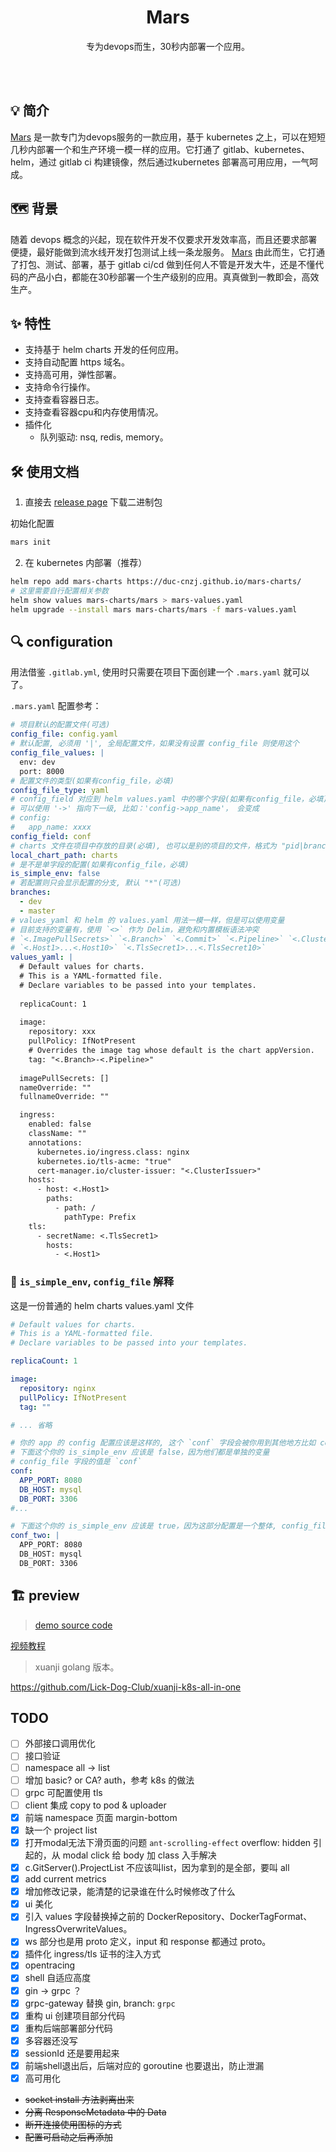 <h1 align="center">Mars</h1>
<p align="center">专为devops而生，30秒内部署一个应用。</p>
<br><br>

## 💡 简介

[Mars](https://github.com/DuC-cnZj/mars) 是一款专门为devops服务的一款应用，基于 kubernetes 之上，可以在短短几秒内部署一个和生产环境一模一样的应用。它打通了 gitlab、kubernetes、helm，通过 gitlab ci 构建镜像，然后通过kubernetes 部署高可用应用，一气呵成。

## 🗺️ 背景

随着 devops 概念的兴起，现在软件开发不仅要求开发效率高，而且还要求部署便捷，最好能做到流水线开发打包测试上线一条龙服务。
[Mars](https://github.com/DuC-cnZj/mars) 由此而生，它打通了打包、测试、部署，基于 gitlab ci/cd 做到任何人不管是开发大牛，还是不懂代码的产品小白，都能在30秒部署一个生产级别的应用。真真做到一教即会，高效生产。

## ✨  特性

* 支持基于 helm charts 开发的任何应用。
* 支持自动配置 https 域名。
* 支持高可用，弹性部署。
* 支持命令行操作。
* 支持查看容器日志。
* 支持查看容器cpu和内存使用情况。
* 插件化
  * 队列驱动: nsq, redis, memory。

## 🛠️ 使用文档

1. 直接去 [release page](https://github.com/DuC-cnZj/mars/releases) 下载二进制包

初始化配置
```bash
mars init
```

2. 在 kubernetes 内部署（推荐）

```bash
helm repo add mars-charts https://duc-cnzj.github.io/mars-charts/
# 这里需要自行配置相关参数
helm show values mars-charts/mars > mars-values.yaml
helm upgrade --install mars mars-charts/mars -f mars-values.yaml
```

## 🔍 configuration

用法借鉴 `.gitlab.yml`, 使用时只需要在项目下面创建一个 `.mars.yaml` 就可以了。 

`.mars.yaml` 配置参考：

```yaml
# 项目默认的配置文件(可选)
config_file: config.yaml
# 默认配置, 必须用 '|', 全局配置文件，如果没有设置 config_file 则使用这个
config_file_values: |
  env: dev
  port: 8000
# 配置文件的类型(如果有config_file，必填)
config_file_type: yaml
# config_field 对应到 helm values.yaml 中的哪个字段(如果有config_file，必填)
# 可以使用 '->' 指向下一级, 比如：'config->app_name'， 会变成
# config:
#   app_name: xxxx
config_field: conf
# charts 文件在项目中存放的目录(必填), 也可以是别的项目的文件，格式为 "pid|branch|path"
local_chart_path: charts
# 是不是单字段的配置(如果有config_file，必填)
is_simple_env: false
# 若配置则只会显示配置的分支, 默认 "*"(可选)
branches:
  - dev
  - master
# values_yaml 和 helm 的 values.yaml 用法一模一样，但是可以使用变量
# 目前支持的变量有，使用 `<>` 作为 Delim，避免和内置模板语法冲突
# `<.ImagePullSecrets>` `<.Branch>` `<.Commit>` `<.Pipeline>` `<.ClusterIssuer>`
# `<.Host1>...<.Host10>` `<.TlsSecret1>...<.TlsSecret10>`
values_yaml: |
  # Default values for charts.
  # This is a YAML-formatted file.
  # Declare variables to be passed into your templates.
  
  replicaCount: 1
  
  image:
    repository: xxx
    pullPolicy: IfNotPresent
    # Overrides the image tag whose default is the chart appVersion.
    tag: "<.Branch>-<.Pipeline>"
  
  imagePullSecrets: []
  nameOverride: ""
  fullnameOverride: ""

  ingress:
    enabled: false
    className: ""
    annotations: 
      kubernetes.io/ingress.class: nginx
      kubernetes.io/tls-acme: "true"
      cert-manager.io/cluster-issuer: "<.ClusterIssuer>"
    hosts:
      - host: <.Host1>
        paths:
          - path: /
            pathType: Prefix
    tls: 
      - secretName: <.TlsSecret1>
        hosts:
          - <.Host1>
```

### 📒 `is_simple_env`, `config_file` 解释

这是一份普通的 helm charts values.yaml 文件
```yaml
# Default values for charts.
# This is a YAML-formatted file.
# Declare variables to be passed into your templates.

replicaCount: 1

image:
  repository: nginx
  pullPolicy: IfNotPresent
  tag: ""

# ... 省略

# 你的 app 的 config 配置应该是这样的, 这个 `conf` 字段会被你用到其他地方比如 configmap、secret 等等
# 下面这个你的 is_simple_env 应该是 false，因为他们都是单独的变量
# config_file 字段的值是 `conf`
conf:
  APP_PORT: 8080
  DB_HOST: mysql
  DB_PORT: 3306
#...

# 下面这个你的 is_simple_env 应该是 true，因为这部分配置是一个整体, config_file 字段的值是 `conf_two` 
conf_two: |
  APP_PORT: 8080
  DB_HOST: mysql
  DB_PORT: 3306
```

## 🏗 preview

> [demo source code](https://gitlab.com/DuC-cnZj/mars-demo)

[视频教程](https://www.bilibili.com/video/BV19b4y1r7iY/)

> xuanji golang 版本。

https://github.com/Lick-Dog-Club/xuanji-k8s-all-in-one


## TODO

- [ ] 外部接口调用优化
- [ ] 接口验证
- [ ] namespace all -> list
- [ ] 增加 basic? or CA? auth，参考 k8s 的做法
- [ ] grpc 可配置使用 tls
- [ ] client 集成 copy to pod & uploader
- [x] 前端 namespace 页面 margin-bottom
- [x] 缺一个 project list
- [x] 打开modal无法下滑页面的问题 `ant-scrolling-effect` overflow: hidden 引起的，从 modal click 给 body 加 class 入手解决
- [x] c.GitServer().ProjectList 不应该叫list，因为拿到的是全部，要叫 all
- [x] add current metrics
- [x] 增加修改记录，能清楚的记录谁在什么时候修改了什么
- [x] ui 美化
- [x] 引入 values 字段替换掉之前的 DockerRepository、DockerTagFormat、IngressOverwriteValues。
- [x] ws 部分也是用 proto 定义，input 和 response 都通过 proto。
- [x] 插件化 ingress/tls 证书的注入方式
- [x] opentracing
- [x] shell 自适应高度
- [x] gin -> grpc ？
- [x] grpc-gateway 替换 gin, branch: `grpc`
- [x] 重构 ui 创建项目部分代码
- [x] 重构后端部署部分代码
- [x] 多容器还没写
- [x] sessionId 还是要用起来
- [x] 前端shell退出后，后端对应的 goroutine 也要退出，防止泄漏
- [x] 高可用化

- ~~socket install 方法剥离出来~~
- ~~分离 ResponseMetadata 中的 Data~~
- ~~断开连接使用图标的方式~~
- ~~配置可启动之后再添加~~